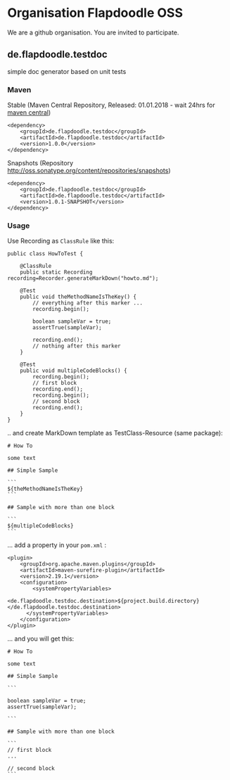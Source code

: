 # Organisation Flapdoodle OSS

We are a github organisation. You are invited to participate.

## de.flapdoodle.testdoc

simple doc generator based on unit tests

### Maven

Stable (Maven Central Repository, Released: 01.01.2018 - wait 24hrs for [maven central](http://repo1.maven.org/maven2/de/flapdoodle/guava/de.flapdoodle.testdoc/maven-metadata.xml))

	<dependency>
		<groupId>de.flapdoodle.testdoc</groupId>
		<artifactId>de.flapdoodle.testdoc</artifactId>
		<version>1.0.0</version>
	</dependency>

Snapshots (Repository http://oss.sonatype.org/content/repositories/snapshots)

	<dependency>
		<groupId>de.flapdoodle.testdoc</groupId>
		<artifactId>de.flapdoodle.testdoc</artifactId>
		<version>1.0.1-SNAPSHOT</version>
	</dependency>

### Usage

Use Recording as `ClassRule` like this:

```
public class HowToTest {

	@ClassRule
	public static Recording recording=Recorder.generateMarkDown("howto.md");

	@Test
	public void theMethodNameIsTheKey() {
		// everything after this marker ...
		recording.begin();

		boolean sampleVar = true;
		assertTrue(sampleVar);

		recording.end();
		// nothing after this marker
	}

	@Test
	public void multipleCodeBlocks() {
		recording.begin();
		// first block
		recording.end();
		recording.begin();
		// second block
		recording.end();
	}
}
```

.. and create MarkDown template as TestClass-Resource (same package):

	# How To

	some text

	## Simple Sample 

	```
	${theMethodNameIsTheKey}
	```

	## Sample with more than one block

	```
	${multipleCodeBlocks}
	```

... add a property in your `pom.xml` :

	<plugin>
		<groupId>org.apache.maven.plugins</groupId>
		<artifactId>maven-surefire-plugin</artifactId>
		<version>2.19.1</version>
		<configuration>
			<systemPropertyVariables>
				<de.flapdoodle.testdoc.destination>${project.build.directory}</de.flapdoodle.testdoc.destination>
		  </systemPropertyVariables>
		</configuration>
	</plugin>

... and you will get this:

	# How To

	some text

	## Simple Sample 

	```

	boolean sampleVar = true;
	assertTrue(sampleVar);

	```

	## Sample with more than one block

	```
	// first block
	...

	// second block
	```

